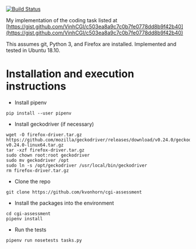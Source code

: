 [![Build Status](https://travis-ci.com/kvonhorn/cgi-assessment.svg?branch=master)](https://travis-ci.com/kvonhorn/cgi-assessment)

My implementation of the coding task listed at [https://gist.github.com/VinhCGI/c503ea8a9c7c0b7fe0778dd8b9f42b40](https://gist.github.com/VinhCGI/c503ea8a9c7c0b7fe0778dd8b9f42b40)

This assumes git, Python 3, and Firefox are installed. Implemented and tested in Ubuntu 18.10.

# Installation and execution instructions

+ Install pipenv
```console
pip install --user pipenv
```

+ Install geckodriver (if necessary)
```console
wget -O firefox-driver.tar.gz https://github.com/mozilla/geckodriver/releases/download/v0.24.0/geckodriver-v0.24.0-linux64.tar.gz
tar -xzf firefox-driver.tar.gz
sudo chown root:root geckodriver
sudo mv geckodriver /opt
sudo ln -s /opt/geckodriver /usr/local/bin/geckodriver
rm firefox-driver.tar.gz
```

+ Clone the repo
```console
git clone https://github.com/kvonhorn/cgi-assessment
```

+ Install the packages into the environment
```console
cd cgi-assessment
pipenv install
```

+ Run the tests
```console
pipenv run nosetests tasks.py
```

